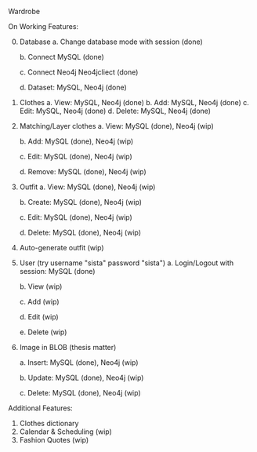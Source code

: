 Wardrobe 

On Working Features:

0. Database
	a. Change database mode with session (done)

	b. Connect MySQL (done)

	c. Connect Neo4j Neo4jcliect (done)

	d. Dataset: MySQL, Neo4j (done)
1. Clothes
	a. View: MySQL, Neo4j (done)
	b. Add: MySQL, Neo4j (done)
	c. Edit: MySQL, Neo4j (done)
	d. Delete: MySQL, Neo4j (done)
2. Matching/Layer clothes
	a. View: MySQL (done), Neo4j (wip)

	b. Add: MySQL (done), Neo4j (wip)

	c. Edit: MySQL (done), Neo4j (wip)

	d. Remove: MySQL (done), Neo4j (wip)
3. Outfit
	a. View: MySQL (done), Neo4j (wip)

	b. Create: MySQL (done), Neo4j (wip)

	c. Edit: MySQL (done), Neo4j (wip)

	d. Delete: MySQL (done), Neo4j (wip)
4. Auto-generate outfit (wip)
5. User (try username "sista" password "sista")
	a. Login/Logout with session: MySQL (done)

	b. View (wip)

	c. Add (wip)

	d. Edit (wip)

	e. Delete (wip)
6. Image in BLOB (thesis matter)

	a. Insert: MySQL (done), Neo4j (wip)

	b. Update: MySQL (done), Neo4j (wip)

	c. Delete: MySQL (done), Neo4j (wip)

Additional Features:

1. Clothes dictionary
2. Calendar & Scheduling (wip)
3. Fashion Quotes (wip)
